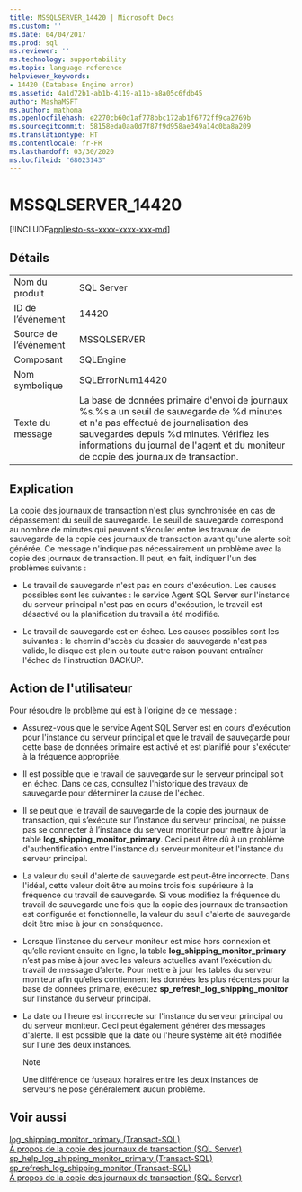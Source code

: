 ```yaml
---
title: MSSQLSERVER_14420 | Microsoft Docs
ms.custom: ''
ms.date: 04/04/2017
ms.prod: sql
ms.reviewer: ''
ms.technology: supportability
ms.topic: language-reference
helpviewer_keywords:
- 14420 (Database Engine error)
ms.assetid: 4a1d72b1-ab1b-4119-a11b-a8a05c6fdb45
author: MashaMSFT
ms.author: mathoma
ms.openlocfilehash: e2270cb60d1af778bbc172ab1f6772ff9ca2769b
ms.sourcegitcommit: 58158eda0aa0d7f87f9d958ae349a14c0ba8a209
ms.translationtype: HT
ms.contentlocale: fr-FR
ms.lasthandoff: 03/30/2020
ms.locfileid: "68023143"
---
```

# <a name="mssqlserver_14420"></a>MSSQLSERVER_14420
[!INCLUDE[appliesto-ss-xxxx-xxxx-xxx-md](../../includes/appliesto-ss-xxxx-xxxx-xxx-md.md)]
  
## <a name="details"></a>Détails  
  
|||  
|-|-|  
|Nom du produit|SQL Server|  
|ID de l’événement|14420|  
|Source de l’événement|MSSQLSERVER|  
|Composant|SQLEngine|  
|Nom symbolique|SQLErrorNum14420|  
|Texte du message|La base de données primaire d'envoi de journaux %s.%s a un seuil de sauvegarde de %d minutes et n'a pas effectué de journalisation des sauvegardes depuis %d minutes. Vérifiez les informations du journal de l'agent et du moniteur de copie des journaux de transaction.|  
  
## <a name="explanation"></a>Explication  
La copie des journaux de transaction n'est plus synchronisée en cas de dépassement du seuil de sauvegarde. Le seuil de sauvegarde correspond au nombre de minutes qui peuvent s'écouler entre les travaux de sauvegarde de la copie des journaux de transaction avant qu'une alerte soit générée. Ce message n'indique pas nécessairement un problème avec la copie des journaux de transaction. Il peut, en fait, indiquer l'un des problèmes suivants :  
  
-   Le travail de sauvegarde n'est pas en cours d'exécution. Les causes possibles sont les suivantes : le service Agent SQL Server sur l'instance du serveur principal n'est pas en cours d'exécution, le travail est désactivé ou la planification du travail a été modifiée.  
  
-   Le travail de sauvegarde est en échec. Les causes possibles sont les suivantes : le chemin d'accès du dossier de sauvegarde n'est pas valide, le disque est plein ou toute autre raison pouvant entraîner l'échec de l'instruction BACKUP.  
  
## <a name="user-action"></a>Action de l'utilisateur  
Pour résoudre le problème qui est à l'origine de ce message :  
  
-   Assurez-vous que le service Agent SQL Server est en cours d'exécution pour l'instance du serveur principal et que le travail de sauvegarde pour cette base de données primaire est activé et est planifié pour s'exécuter à la fréquence appropriée.  
  
-   Il est possible que le travail de sauvegarde sur le serveur principal soit en échec. Dans ce cas, consultez l'historique des travaux de sauvegarde pour déterminer la cause de l'échec.  
  
-   Il se peut que le travail de sauvegarde de la copie des journaux de transaction, qui s’exécute sur l’instance du serveur principal, ne puisse pas se connecter à l’instance du serveur moniteur pour mettre à jour la table **log_shipping_monitor_primary**. Ceci peut être dû à un problème d'authentification entre l'instance du serveur moniteur et l'instance du serveur principal.  
  
-   La valeur du seuil d'alerte de sauvegarde est peut-être incorrecte. Dans l'idéal, cette valeur doit être au moins trois fois supérieure à la fréquence du travail de sauvegarde. Si vous modifiez la fréquence du travail de sauvegarde une fois que la copie des journaux de transaction est configurée et fonctionnelle, la valeur du seuil d'alerte de sauvegarde doit être mise à jour en conséquence.  
  
-   Lorsque l’instance du serveur moniteur est mise hors connexion et qu’elle revient ensuite en ligne, la table **log_shipping_monitor_primary** n’est pas mise à jour avec les valeurs actuelles avant l’exécution du travail de message d’alerte. Pour mettre à jour les tables du serveur moniteur afin qu’elles contiennent les données les plus récentes pour la base de données primaire, exécutez **sp_refresh_log_shipping_monitor** sur l’instance du serveur principal.  
  
-   La date ou l'heure est incorrecte sur l'instance du serveur principal ou du serveur moniteur. Ceci peut également générer des messages d'alerte. Il est possible que la date ou l'heure système ait été modifiée sur l'une des deux instances.  
  
    > [!NOTE]  
    > Une différence de fuseaux horaires entre les deux instances de serveurs ne pose généralement aucun problème.  
  
## <a name="see-also"></a>Voir aussi  
[log_shipping_monitor_primary &#40;Transact-SQL&#41;](~/relational-databases/system-tables/log-shipping-monitor-primary-transact-sql.md)  
[À propos de la copie des journaux de transaction &#40;SQL Server&#41;](~/database-engine/log-shipping/about-log-shipping-sql-server.md)  
[sp_help_log_shipping_monitor_primary &#40;Transact-SQL&#41;](~/relational-databases/system-stored-procedures/sp-help-log-shipping-monitor-primary-transact-sql.md)  
[sp_refresh_log_shipping_monitor &#40;Transact-SQL&#41;](~/relational-databases/system-stored-procedures/sp-help-log-shipping-monitor-transact-sql.md)  
[À propos de la copie des journaux de transaction &#40;SQL Server&#41;](~/database-engine/log-shipping/about-log-shipping-sql-server.md)  
  
